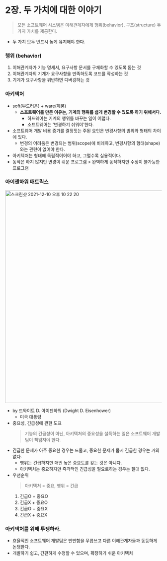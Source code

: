 # 2장. 두 가치에 대한 이야기

> 모든 소프트웨어 시스템은 이해관계자에게 행위(behavior), 구조(structure) 두 가지 가치를 제공한다.

- 두 가치 모두 반드시 높게 유지해야 한다.

### 행위 (behavior)

1. 이해관계자가 기능 명세서, 요구사항 문서를 구체화할 수 있도록 돕는 것
2. 이해관계자의 기계가 요구사항을 만족하도록 코드를 작성하는 것
3. 기계가 요구사항을 위반하면 디버깅하는 것

### 아키텍처

- soft(부드러운) + ware(제품)
  - **소프트웨어를 만든 이유는, 기계의 행위를 쉽게 변경할 수 있도록 하기 위해서다.**
    - 하드웨어는 기계의 행위를 바꾸는 일이 어렵다.
    - 소프트웨어는 '변경하기 쉬워야'한다.
- 소프트웨어 개발 비용 증가를 결정짓는 주된 요인은 변경사항의 범위와 형태의 차이에 있다.
  - 변경의 어려움은 변경되는 범위(scope)에 비례하고, 변경사항의 형태(shape)와는 관련이 없어야 한다.
- 아키텍처는 형태에 독립적이어야 하고, 그럴수록 실용적이다.
- 동작은 하지 않지만 변경이 쉬운 프로그램 > 완벽하게 동작하지만 수정이 불가능한 프로그램

### 아이젠하워 매트릭스

<img width="685" alt="스크린샷 2021-12-10 오후 10 22 20" src="https://user-images.githubusercontent.com/63178953/145580545-1702330d-2685-4802-9a5a-422422ee8b06.png">

- by 드와이트 D. 아이젠하워 (Dwight D. Eisenhower)
  - 미국 대통령
- 중요성, 긴급성에 관한 도표
  > 기능의 긴급성이 아닌, 아키텍처의 중요성을 설득하는 일은 소프트웨어 개발팀이 책임져야 한다.
- 긴급한 문제가 아주 중요한 경우는 드물고, 중요한 문제가 몹시 긴급한 경우는 거의 없다.
  - 행위는 긴급하지만 매번 높은 중요도를 갖는 것은 아니다.
  - 아키텍처는 중요하지만 즉각적인 긴급성을 필요로하는 경우는 절대 없다.
- 우선순위
  > 아키텍처 = 중요, 행위 = 긴급
  1. 긴급O + 중요O
  2. 긴급X + 중요O
  3. 긴급O + 중요X
  4. 긴급X + 중요X

### 아키텍처를 위해 투쟁하라.

- 효율적인 소프트웨어 개발팀은 뻔뻔함을 무릅쓰고 다른 이해관계자들과 동등하게 논쟁한다.
- 개발하기 쉽고, 간편하게 수정할 수 있으며, 확장하기 쉬운 아키텍처
